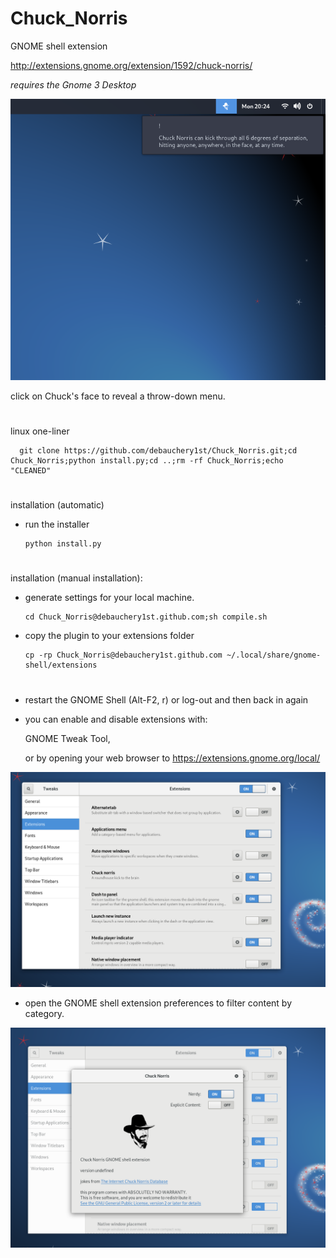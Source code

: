 # Chuck_Norris

GNOME shell extension

http://extensions.gnome.org/extension/1592/chuck-norris/



*requires the Gnome 3 Desktop*

![screenshot](screenshots/Screenshot%20from%202019-01-14%2020-24-46.png)

click on Chuck's face to reveal a throw-down menu.

#
linux one-liner

      git clone https://github.com/debauchery1st/Chuck_Norris.git;cd Chuck_Norris;python install.py;cd ..;rm -rf Chuck_Norris;echo "CLEANED"
#

installation (automatic)

- run the installer

      python install.py


#
installation (manual installation):

- generate settings for your local machine.

      cd Chuck_Norris@debauchery1st.github.com;sh compile.sh

- copy the plugin to your extensions folder

      cp -rp Chuck_Norris@debauchery1st.github.com ~/.local/share/gnome-shell/extensions
#


-  restart the GNOME Shell (Alt-F2, r) or log-out and then back in again
-  you can enable and disable extensions with:

      GNOME Tweak Tool,

      or by opening your web browser to https://extensions.gnome.org/local/



![screenshot](screenshots/Screenshot%20from%202019-01-14%2020-29-08.png)

- open the GNOME shell extension preferences to filter content by category.

![screenshot](screenshots/Screenshot%20from%202019-01-14%2020-18-55.png)
